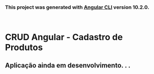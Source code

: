 ### This project was generated with [Angular CLI](https://github.com/angular/angular-cli) version 10.2.0.
<br>

# CRUD Angular - Cadastro de Produtos

## Aplicação ainda em desenvolvimento. . .

